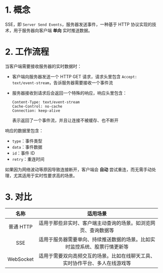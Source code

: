 # 1. 概念

SSE，即 `Server Send Events`，服务器发送事件，一种基于 HTTP 协议实现的技术，用于服务器向客户端 **单向** 实时推送数据。

# 2. 工作流程

当客户端需要接收服务器的实时数据时：

- 客户端向服务器发送一个 HTTP GET 请求，请求头里包含 `Accept: text/event-stream`，告诉服务器需要接收一个事件流

- 服务器接收到请求后会返回一个特殊的响应，响应头里包含：

  ```text
  Content-Type: text/event-stream
  Cache-Control: no-cache
  Connection: keep-alive
  ```

  表示返回了一个事件流，并且让连接不被缓存、也不断开

响应的数据里包含：

- `type`：事件类型
- `data`：事件数据
- `id`：事件 ID
- `retry`：重连时间

如果因为网络波动等原因导致连接断开，客户端会 **自动** 尝试重连，而无需手动处理，尤其适用于实时性要求高的场景。

# 3. 对比

|   名称    |                           适用场景                           |
| :-------: | :----------------------------------------------------------: |
| 普通 HTTP | 适用于那些非实时、客户端主动查询的场景。如浏览网页、查询数据等 |
|    SSE    | 适用于服务器需要单向、持续推送数据的场景。比如实时监控系统、股票行情更新等 |
| WebSocket | 适用于需要双向高频交互的场景。比如在线聊天工具、实时协作平台、多人在线游戏等 |



